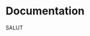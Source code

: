 <!-- ((! set title Docs !)) ((! set documentation !)) ((! set nobreadcrumb !)) -->

<div class="container">
  <h1>Documentation</h1>
  SALUT
</div>

